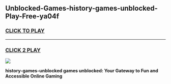 
## Unblocked-Games-history-games-unblocked-Play-Free-ya04f
<h3>
<a href="https://premium76.site?title=history-games-unblocked&ref=15A">CLICK TO PLAY</a></h3>
<hr>

<h3>
<a href="https://premium76.site?title=history-games-unblocked&ref=15A">CLICK 2 PLAY</a>
  
</h3>

<a href="https://premium76.site?title=history-games-unblocked&ref=15A"><img src="https://clearcache.store/games.png"></a>


**history-games-unblocked games unblocked: Your Gateway to Fun and Accessible Online Gaming**
